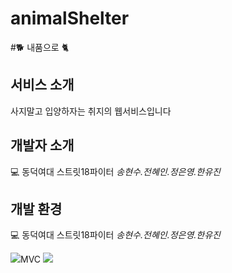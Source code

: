 # animalShelter
#🐕 내품으로 🐈

## 서비스 소개
사지말고 입양하자는 취지의 웹서비스입니다
## 개발자 소개
💻 동덕여대 스트릿18파이터  _송현수.전혜인.정은영.한유진_

## 개발 환경
💻 동덕여대 스트릿18파이터  _송현수.전혜인.정은영.한유진_

<img src="https://img.shields.io/badge/Java-007396?style=flat-square&logo=Java&logoColor=white"/>MVC 
<img src="https://img.shields.io/badge/MySql-4479A1?style=flat-square&logo=MySql&logoColor=white"/>


